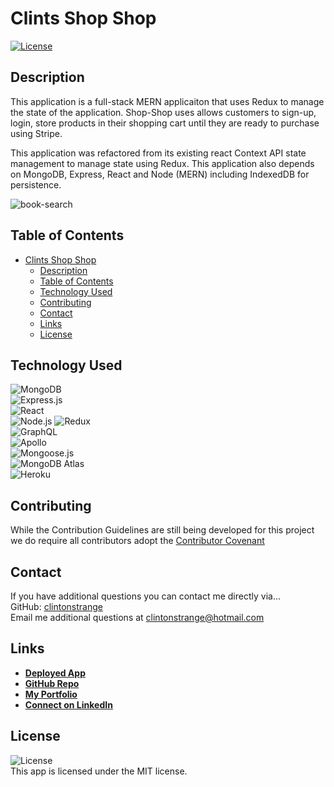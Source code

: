 # Clints Shop Shop
<a href=./LICENSE>![License](https://img.shields.io/badge/License%3A-MIT-green.svg)</a>

## Description

This application is a full-stack MERN applicaiton that uses Redux to manage the state of the application. Shop-Shop uses allows customers to sign-up, login, store products in their shopping cart until they are ready to purchase using Stripe.

This application was refactored from its existing react Context API state management to manage state using Redux. This application also depends on MongoDB, Express, React and Node (MERN) including IndexedDB for persistence. 

![book-search](https://user-images.githubusercontent.com/71712425/110372049-6d373280-8013-11eb-8063-67f240aa5d10.png)

## Table of Contents

- [Clints Shop Shop](#clints-shop-shop)
  - [Description](#description)
  - [Table of Contents](#table-of-contents)
  - [Technology Used](#technology-used)
  - [Contributing](#contributing)
  - [Contact](#contact)
  - [Links](#links)
  - [License](#license)


## Technology Used
  ![MongoDB](https://img.shields.io/badge/MongoDB-4EA94B?style=for-the-badge&logo=mongodb&logoColor=white)  
  ![Express.js](https://img.shields.io/badge/Express.js-404D59?style=for-the-badge)  
  ![React](https://img.shields.io/badge/React-20232A?style=for-the-badge&logo=react&logoColor=61DAFB)  
  ![Node.js](https://img.shields.io/badge/Node.js-43853D?style=for-the-badge&logo=node.js&logoColor=white)
  ![Redux](https://img.shields.io/badge/Redux-593D88?style=for-the-badge&logo=redux&logoColor=white)  
  ![GraphQL](https://img.shields.io/badge/GraphQL-E4405F?style=for-the-badge)  
  ![Apollo](https://img.shields.io/badge/Apollo_Server-8B89CC?style=for-the-badge)  
  ![Mongoose.js](https://img.shields.io/badge/Mongoose.js-880000?style=for-the-badge&logoColor=white)  
  ![MongoDB Atlas](https://img.shields.io/badge/MongoDB%20Atlas-4EA94B?style=for-the-badge&logo=mongodb&logoColor=white)  
  ![Heroku](https://img.shields.io/badge/Heroku-430098?style=for-the-badge&logo=heroku&logoColor=white) 


  ## Contributing
  While the Contribution Guidelines are still being developed for this project we do require all contributors adopt the [Contributor Covenant](https://www.contributor-covenant.org)



  ## Contact
  If you have additional questions you can contact me directly via...  
  GitHub: [clintonstrange](https://www.github.com/clintonstrange)  
  Email me additional questions at clintonstrange@hotmail.com

  ## Links
  - **[Deployed App](https://clint-shop-shop.herokuapp.com/)**
  - **[GitHub Repo](https://github.com/clintonstrange/shop-shop)**
  - **[My Portfolio](https://clintonstrange.github.io/react-portfolio/)**
  - **[Connect on LinkedIn](https://www.linkedin.com/in/clint-strange)**
## License
  ![License](https://img.shields.io/badge/License%3A-MIT-green.svg)    
  This app is licensed under the MIT license.